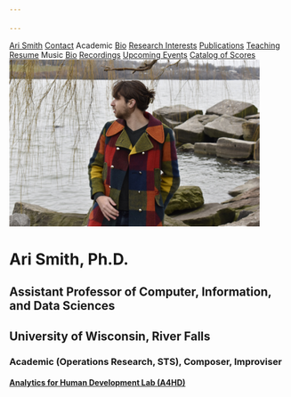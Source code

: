 ```yaml
---

---
```


<div class="sidenav">
  <a href="">Ari Smith</a>
  <a href="contact">Contact</a>
  <atitle href="academic-bio">Academic</atitle>
  <a href="academic-bio"><asub>Bio</asub></a>
  <a href="research-interests"><asub>Research Interests</asub></a>
  <a href="publications"><asub>Publications</asub></a>
  <a href="teaching"><asub>Teaching</asub></a>
  <a href="Ari Smith Resume as of 05-19-2025.pdf" download><asub>Resume</asub></a>
  <atitle>Music</atitle>
  <a href="music-bio"><asub>Bio</asub></a>
  <a href="recordings"><asub>Recordings</asub></a>
  <a href="upcoming"><asub>Upcoming Events</asub></a>
  <a href="catalog-of-works"><asub>Catalog of Scores</asub></a>
</div>

<img src="DSC0289.jpg" width="450" height="300">

# Ari Smith, Ph.D.

## Assistant Professor of Computer, Information, and Data Sciences
## University of Wisconsin, River Falls

### Academic (Operations Research, STS), Composer, Improviser

#### [Analytics for Human Development Lab (A4HD)](https://a4hd.github.io)
